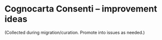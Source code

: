 # Cognocarta Consenti – improvement ideas
(Collected during migration/curation. Promote into issues as needed.)

